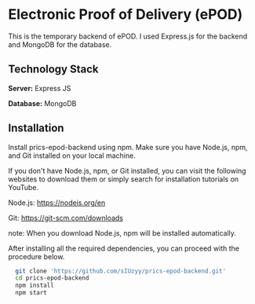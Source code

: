# Electronic Proof of Delivery (ePOD)

This is the temporary backend of ePOD. I used Express.js for the backend and MongoDB for the database.

## Technology Stack

**Server:** Express JS

**Database:** MongoDB

## Installation

Install prics-epod-backend using npm. Make sure you have Node.js, npm, and Git installed on your local machine.

If you don't have Node.js, npm, or Git installed, you can visit the following websites to download them or simply search for installation tutorials on YouTube.

Node.js: https://nodejs.org/en

Git: https://git-scm.com/downloads

note: When you download Node.js, npm will be installed automatically.

After installing all the required dependencies, you can proceed with the procedure below.

```bash
  git clone 'https://github.com/sIUzyy/prics-epod-backend.git'
  cd prics-epod-backend
  npm install
  npm start
```
